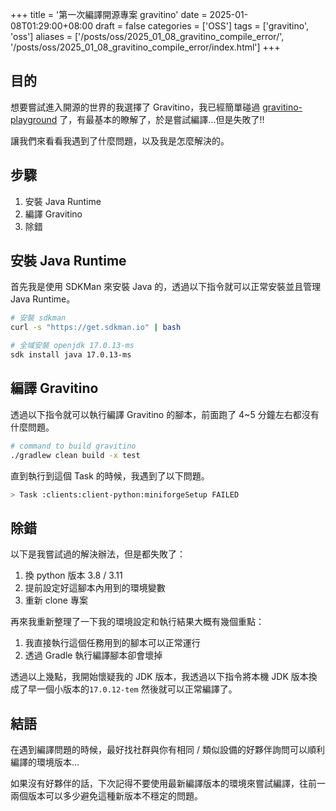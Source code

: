 +++
title = '第一次編譯開源專案 gravitino'
date = 2025-01-08T01:29:00+08:00
draft = false
categories = ['OSS']
tags = ['gravitino', 'oss']
aliases = ['/posts/oss/2025_01_08_gravitino_compile_error/', '/posts/oss/2025_01_08_gravitino_compile_error/index.html']
+++
## 目的

想要嘗試進入開源的世界的我選擇了 Gravitino，我已經簡單碰過 [gravitino-playground](https://github.com/apache/gravitino-playground) 了，有最基本的瞭解了，於是嘗試編譯…但是失敗了!!

讓我們來看看我遇到了什麼問題，以及我是怎麼解決的。

## 步驟

1. 安裝 Java Runtime
2. 編譯 Gravitino
3. 除錯

## 安裝 Java Runtime

首先我是使用 SDKMan 來安裝 Java 的，透過以下指令就可以正常安裝並且管理 Java Runtime。

```bash
# 安裝 sdkman
curl -s "https://get.sdkman.io" | bash

# 全域安裝 openjdk 17.0.13-ms
sdk install java 17.0.13-ms
```

## 編譯 Gravitino

透過以下指令就可以執行編譯 Gravitino 的腳本，前面跑了 4~5 分鐘左右都沒有什麼問題。

```bash
# command to build gravitino
./gradlew clean build -x test
```

直到執行到這個 Task 的時候，我遇到了以下問題。

```bash
> Task :clients:client-python:miniforgeSetup FAILED
```

## 除錯

以下是我嘗試過的解決辦法，但是都失敗了：

1. 換 python 版本 3.8 / 3.11
2. 提前設定好這腳本內用到的環境變數
3. 重新 clone 專案

再來我重新整理了一下我的環境設定和執行結果大概有幾個重點：

1. 我直接執行這個任務用到的腳本可以正常運行
2. 透過 Gradle 執行編譯腳本卻會壞掉

透過以上幾點，我開始懷疑我的 JDK 版本，我透過以下指令將本機 JDK 版本換成了早一個小版本的`17.0.12-tem` 然後就可以正常編譯了。

## 結語

在遇到編譯問題的時候，最好找社群與你有相同 / 類似設備的好夥伴詢問可以順利編譯的環境版本…

如果沒有好夥伴的話，下次記得不要使用最新編譯版本的環境來嘗試編譯，往前一兩個版本可以多少避免這種新版本不穩定的問題。